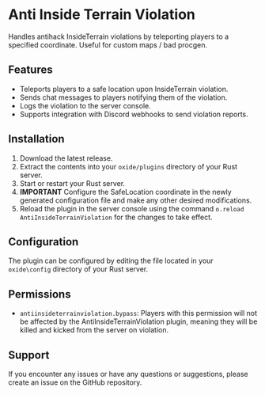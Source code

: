 # Anti Inside Terrain Violation

Handles antihack InsideTerrain violations by teleporting players to a specified coordinate. Useful for custom maps / bad procgen. 

## Features

- Teleports players to a safe location upon InsideTerrain violation.
- Sends chat messages to players notifying them of the violation.
- Logs the violation to the server console.
- Supports integration with Discord webhooks to send violation reports.

## Installation

1. Download the latest release.
2. Extract the contents into your `oxide/plugins` directory of your Rust server.
3. Start or restart your Rust server.
4. **IMPORTANT** Configure the SafeLocation coordinate in the newly generated configuration file and make any other desired modifications.
5. Reload the plugin in the server console using the command `o.reload AntiInsideTerrainViolation` for the changes to take effect.

## Configuration

The plugin can be configured by editing the file located in your `oxide\config` directory of your Rust server.

## Permissions

- `antiinsideterrainviolation.bypass`: Players with this permission will not be affected by the AntiInsideTerrainViolation plugin, meaning they will be killed and kicked from the server on violation.

## Support

If you encounter any issues or have any questions or suggestions, please create an issue on the GitHub repository.
